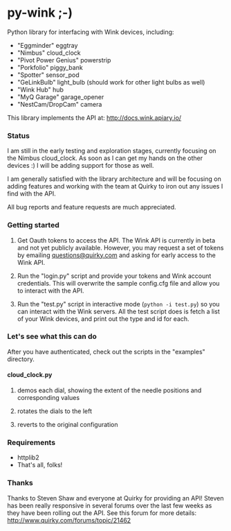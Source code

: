 py-wink ;-)
=======

Python library for interfacing with Wink devices, including:
- "Eggminder" eggtray
- "Nimbus" cloud_clock
- "Pivot Power Genius" powerstrip
- "Porkfolio" piggy_bank
- "Spotter" sensor_pod
- "GeLinkBulb" light_bulb (should work for other light bulbs as well)
- "Wink Hub" hub
- "MyQ Garage" garage_opener
- "NestCam/DropCam" camera

This library implements the API at: http://docs.wink.apiary.io/

### Status

I am still in the early testing and exploration stages, currently focusing on
the Nimbus cloud_clock. As soon as I can get my hands on the other devices :) I
will be adding support for those as well.

I am generally satisfied with the library architecture and will be focusing on
adding features and working with the team at Quirky to iron out any issues I
find with the API.

All bug reports and feature requests are much appreciated.

### Getting started

1. Get Oauth tokens to access the API.  The Wink API is currently in beta and
   not yet publicly available. However, you may request a set of tokens by
   emailing questions@quirky.com and asking for early access to the Wink API. 

2. Run the "login.py" script and provide your tokens and Wink account
   credentials. This will overwrite the sample config.cfg file and allow you to
   interact with the API.

3. Run the "test.py" script in interactive mode (`python -i test.py`) so you
   can interact with the Wink servers. All the test script does is fetch a list
   of your Wink devices, and print out the type and id for each.

### Let's see what this can do

After you have authenticated, check out the scripts in the "examples"
directory.

#### cloud_clock.py

1. demos each dial, showing the extent of the needle positions and
corresponding values

2. rotates the dials to the left

3. reverts to the original configuration

### Requirements

- httplib2
- That's all, folks!

### Thanks

Thanks to Steven Shaw and everyone at Quirky for providing an API! Steven has
been really responsive in several forums over the last few weeks as they have
been rolling out the API. See this forum for more details:
http://www.quirky.com/forums/topic/21462
